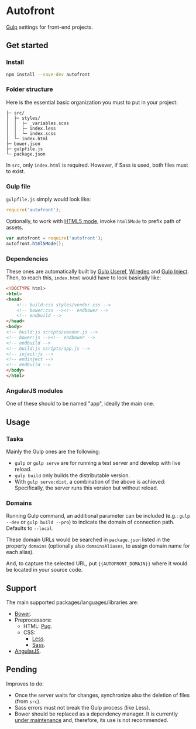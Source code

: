 # Autofront

[Gulp](https://gulpjs.com) settings for front-end projects.

## Get started

### Install

```sh
npm install --save-dev autofront
```

### Folder structure

Here is the essential basic organization you must to put in your project:

```text
├─ src/
│  ├─ styles/
│  │  ├─ _variables.scss
│  │  ├─ index.less
│  │  └─ index.scss
│  └─ index.html
├─ bower.json
├─ gulpfile.js
└─ package.json
```

In `src`, only `index.html` is required. However, if Sass is used, both files must to exist.

### Gulp file

`gulpfile.js` simply would look like:

```js
require('autofront');
```

Optionally, to work with [HTML5 mode](https://docs.angularjs.org/api/ng/provider/$locationProvider#html5Mode), invoke `html5Mode` to prefix path of assets.

```js
var autofront = require('autofront');
autofront.html5Mode();
```

### Dependencies

These ones are automatically  built by [Gulp Useref](https://www.npmjs.com/package/gulp-useref), [Wiredep](https://www.npmjs.com/package/wiredep) and [Gulp Inject](https://www.npmjs.com/package/gulp-inject). Then, to reach this, `index.html` would have to look basically like:

```html
<!DOCTYPE html>
<html>
<head>
	<!-- build:css styles/vendor.css -->
	<!-- bower:css --><!-- endbower -->
	<!-- endbuild -->
</head>
<body>
<!-- build:js scripts/vendor.js -->
<!-- bower:js --><!-- endbower -->
<!-- endbuild -->
<!-- build:js scripts/app.js -->
<!-- inject:js -->
<!-- endinject -->
<!-- endbuild -->
</body>
</html>
```

### AngularJS modules

One of these should to be named "app", ideally the main one.

## Usage

### Tasks

Mainly the Gulp ones are the following:

* `gulp` or `gulp serve` are for running a test server and develop with live reload.
* `gulp build` only builds the distributable version.
* With `gulp serve:dist`, a combination of the above is achieved: Specifically, the server runs this version but without reload.

### Domains

Running Gulp command, an additional parameter can be included (e.g.: `gulp --dev` or `gulp build --pro`) to indicate the domain of connection path. Defaults to `--local`.

These domain URLs would be searched in `package.json` listed in the property `domains` (optionally also `domainsAliases`, to assign domain name for each alias).

And, to capture the selected URL, put `{{AUTOFRONT_DOMAIN}}` where it would be located in your source code.

## Support

The main supported packages/languages/libraries are:

* [Bower](https://bower.io).
* Preprocessors:
  * HTML: [Pug](https://pugjs.org).
  * CSS:
    * [Less](https://lesscss.org).
    * [Sass](https://sass-lang.com).
* [AngularJS](https://angularjs.org).

## Pending

Improves to do:

* Once the server waits for changes, synchronize also the deletion of files (from `src`).
* Sass errors must not break the Gulp process (like Less).
* Bower should be replaced as a dependency manager. It is currently [under maintenance](https://bower.io/blog/2017/how-to-migrate-away-from-bower/) and, therefore, its use is not recommended.